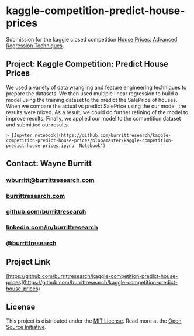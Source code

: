 # kaggle-competition-predict-house-prices

Submission for the kaggle closed competition [House Prices: Advanced Regression Techniques](https://www.kaggle.com/c/house-prices-advanced-regression-techniques/overview 'House Prices: Advanced Regression Techniques').

## Project: Kaggle Competition: Predict House Prices

We used a variety of data wrangling and feature engineering techniques to prepare the datasets. We then used multiple linear regression to build a model using the training dataset to the predict the SalePrice of houses. When we compare the actual vs predict SalePrice using the our model, the results were mixed. As a result, we could do further refining of the model to improve results. Finally, we applied our model to the competition dataset and submitted our results.
    
    > [Jupyter notebook](https://github.com/burrittresearch/kaggle-competition-predict-house-prices/blob/master/kaggle-competition-predict-house-prices.ipynb 'Notebook')

## Contact: Wayne Burritt

### [wburritt@burrittresearch.com](mailto:wburritt@burrittresearch.com?subject=Info)  
### [burrittresearch.com](https://burrittresearch.com 'Burritt Research Website')  
### [github.com/burrittresearch](https://github.com/burrittresearch 'Burritt Research GitHub')  
### [linkedin.com/in/burrittresearch](https://www.linkedin.com/in/burrittresearch 'Burritt Research LinkedIn')
### [@burrittresearch](https://twitter.com/burrittresearch/ 'Burritt Research Twitter')

## Project Link
[https://github.com/burrittresearch/kaggle-competition-predict-house-prices](https://github.com/burrittresearch/kaggle-competition-predict-house-prices)

## License
This project is distributed under the [MIT License](https://github.com/burrittresearch/restaurants-johnson-city/blob/master/LICENSE.md 'MIT License'). Read more at the [Open Source Initiative](https://opensource.org/licenses/MIT 'Open Source Initiative').
